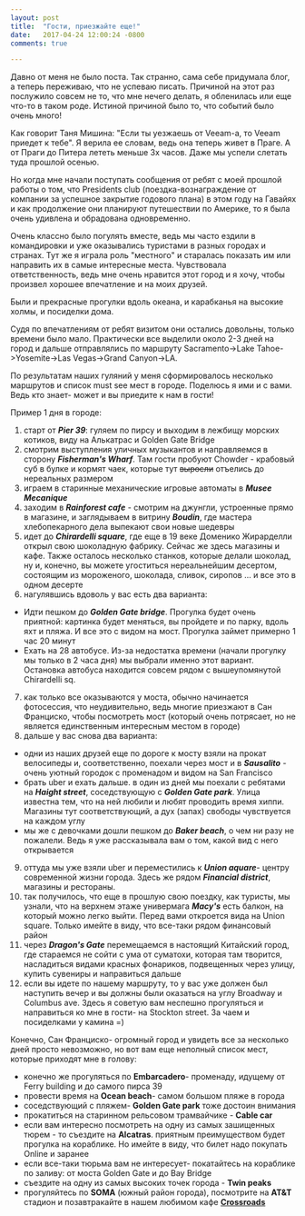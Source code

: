 ```yaml
---
layout: post
title:  "Гости, приезжайте еще!"
date:   2017-04-24 12:00:24 -0800
comments: true

---
```


Давно от меня не было поста. Так странно, сама себе придумала блог, а теперь переживаю, что не успеваю писать. 
Причиной на этот раз послужило совсем не то, что мне нечего делать, я обленилась или еще что-то в таком роде. Истиной причиной было то, что событий было очень много!

<!--separate-->

Как говорит Таня Мишина: "Если ты уезжаешь от Veeam-а, то Veeam приедет к тебе". Я верила ее словам, ведь она теперь живет в Праге. А от Праги до Питера лететь меньше 3х часов. Даже мы успели слетать туда прошлой осенью.

Но когда мне начали поступать сообщения от ребят с моей прошлой работы о том, что Presidents club (поездка-вознаграждение от компании за успешное закрытие годового плана) в этом году на Гавайях и как продолжение они планируют путешествии по Америке, то я была очень удивлена и обрадована одновременно. 

Очень классно было погулять вместе, ведь мы часто ездили в командировки и уже оказывались туристами в разных городах и странах. Тут же я играла роль "местного" и старалась показать им  или направить их в самые интересные места. Чувствовала ответственность, ведь мне очень нравится этот город и я хочу, чтобы произвел хорошее впечатление и на моих друзей. 

Были и прекрасные прогулки вдоль океана, и карабканья на высокие холмы, и посиделки дома. 

Судя по впечатлениям от ребят визитом они остались довольны, только времени было мало. Практически все выделили около 2-3 дней на город и дальше отправлялись по маршруту Sacramento->Lake Tahoe->Yosemite->Las Vegas->Grand Canyon->LA. 


По результатам наших гуляний у меня сформировалось несколько маршрутов и список must see мест в городе. Поделюсь я ими и с вами. Ведь кто знает- может и вы приедите к нам в гости!

Пример 1 дня в городе:
1. старт от **_Pier 39_**: гуляем по пирсу и выходим в лежбищу морских котиков, виду на Алькатрас и Golden Gate Bridge
2. смотрим выступления уличных музыкантов и направляемся в сторону **_Fisherman's Wharf_**. Там гости пробуют Chowder - крабовый суб в булке и кормят чаек, которые тут ~~выросли~~ отъелись до нереальных размером
3. играем в старинные механические игровые автоматы в **_Musee Mecanique_**
4. заходим в **_Rainforest cafe_** - смотрим на джунгли, устроенные прямо в магазине, и заглядываем в витрину **_Boudin_**, где мастера хлебопекарного дела выпекают свои новые шедевры
5. идет до **_Chirardelli square_**, где еще в 19 веке Доменико Жирарделли открыл свою шоколадную фабрику. Сейчас же здесь магазины и кафе. Также осталось несколько станков, которые делали шоколад, ну и, конечно, вы можете угоститься нереальнейшим десертом, состоящим из мороженого, шоколада, сливок, сиропов ... и все это в одном десерте
6. нагулявшись вдоволь у вас есть два варианта:
  * Идти пешком до **_Golden Gate bridge_**. Прогулка будет очень приятной: картинка будет меняться, вы пройдете и по парку, вдоль яхт и пляжа. И все это с видом на мост. Прогулка займет примерно 1 час 20 минут
  * Ехать на 28 автобусе. Из-за недостатка времени (начали прогулку мы только в 2 часа дня) мы выбрали именно этот вариант. Остановка автобуса находится совсем рядом с вышеупомянутой Chirardelli sq.
7. как только все оказываются у моста, обычно начинается фотосессия, что неудивительно, ведь многие приезжают в Сан Франциско, чтобы посмотреть мост (который очень потрясает, но не является единственным интересным местом в городе)
8. дальше у вас снова два варианта:
  * одни из наших друзей еще по дороге к мосту взяли на прокат велосипеды и, соответственно, поехали через мост и в **_Sausalito_** - очень уютный городок с променадом и видом на  San Francisco
  * брать uber и ехать дальше.  в один из дней мы поехали с ребятами на **_Haight street_**, соседствующую с **_Golden Gate park_**. Улица известна тем, что на ней любили и любят проводить время хиппи. Магазины тут соответствующий, а дух (запах) свободы чувствуется на каждом углу
  * мы же с девочками дошли пешком до **_Baker beach_**, о чем ни разу не пожалели. Ведь я уже рассказывала вам о том, какой вид с него открывается
9. оттуда мы уже взяли uber и переместились к **_Union aquare_**-  центру современной жизни города. Здесь же рядом  **_Financial district_**, магазины и рестораны. 
10. так получилось, что еще в прошлую свою поездку, как туристы, мы узнали, что на верхнем этаже универмага  **_Macy's_** есть балкон, на который можно легко выйти. Перед вами откроется вида на Union square. Только имейте в виду, что все-таки рядом финансовый район
11. через **_Dragon's Gate_** перемещаемся в настоящий Китайский город, где стараемся не сойти с ума от суматохи, которая там творится, насладиться видами красных фонариков, подвещенных через улицу, купить сувениры и направиться дальше
12. если вы идете по нашему маршруту, то у вас уже должен был наступить вечер и вы должны были оказаться на углу Broadway и Columbus ave. Здесь я советую вам неспешно прогуляться и направиться ко мне в гости- на Stockton street. За чаем и посиделками у камина =)

Конечно, Сан Франциско- огромный город и увидеть все за несколько дней просто невозможно, но вот вам еще неполный список мест, которые приходят мне в голову:
  * конечно же прогуляться по **Embarcadero**- променаду, идущему от Ferry building и до самого пирса 39
  * провести время на **Ocean beach**- самом большом пляже в города
  * соседствующий с пляжем- **Golden Gate park** тоже достоин внимания
  * прокатиться на старинном рельсовом трамвайчике - **Cable car**
  * если вам интересно посмотреть на одну из самых зашищенных тюрем - то съездите на **Alcatras**. приятным преимуществом будет прогулка на кораблике. Но имейте в виду, что билет надо покупать Online и заранее
  * если все-таки тюрьма вам не интересует- покатайтесь на кораблике по заливу: от моста Golden Gate и до Bay Bridge
  * съездите на одну из самых высоких точек города - **Twin peaks**
  * прогуляйтесь по **SOMA** (южный район города), посмотрите на **AT&T** стадион и позавтракайте в нашем любимом кафе <a target="_blank" href="https://www.google.com/maps/place/Crossroads+Cafe/@37.7831518,-122.3912285,17z/data=!3m1!4b1!4m5!3m4!1s0x8085807795fba00f:0xa591cf34d8738ba4!8m2!3d37.7831518!4d-122.3890398">**Crossroads**</a> 
  
  
 
